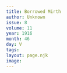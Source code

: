 ```yaml
---
title: Borrowed Mirth
author: Unknown
issue: 8
volume: 11
year: 1916
month: 46
day: V
tags:
layout: page.njk
image:
---
```

